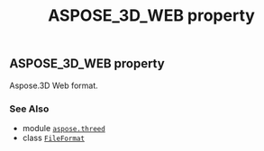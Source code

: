 ﻿---
title: ASPOSE_3D_WEB property
second_title: Aspose.3D for Python via .NET API References
description: 
type: docs
weight: 90
url: /python-net/aspose.threed/fileformat/aspose_3d_web/
is_root: false
---

## ASPOSE_3D_WEB property


Aspose.3D Web format.

### See Also
* module [`aspose.threed`](../../)
* class [`FileFormat`](/3d/python-net/aspose.threed/fileformat)
